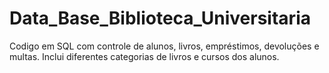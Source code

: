 # Data_Base_Biblioteca_Universitaria
 Codigo em SQL com controle de alunos, livros, empréstimos, devoluções e multas. Inclui diferentes categorias de livros e cursos dos alunos.

